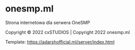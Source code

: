 # onesmp.ml
Strona internetowa dla serwera OneSMP

Copyright © 2022 cxSTUDIOS | Copyright 2022 onesmp.ml

Template: https://adarshofficial.ml/server/index.html
